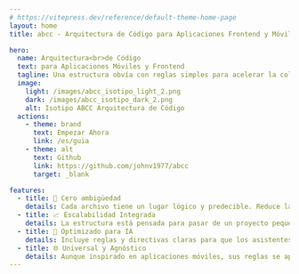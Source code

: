 ```yaml
---
# https://vitepress.dev/reference/default-theme-home-page
layout: home
title: abcc - Arquitectura de Código para Aplicaciones Frontend y Móviles

hero:
  name: Arquitectura<br>de Código
  text: para Aplicaciones Móviles y Frontend
  tagline: Una estructura obvía con reglas simples para acelerar la colaboración. Diseñada para equipos modernos con asistentes de IA. Predecible, escalable y entendible universalmente.
  image:
    light: /images/abcc_isotipo_light_2.png
    dark: /images/abcc_isotipo_dark_2.png
    alt: Isotipo ABCC Arquitectura de Código
  actions:
    - theme: brand
      text: Empezar Ahora
      link: /es/guia
    - theme: alt
      text: Github
      link: https://github.com/johnv1977/abcc
      target: _blank

features:
  - title: 🎯 Cero ambigüedad
    details: Cada archivo tiene un lugar lógico y predecible. Reduce la carga cognitiva y acelera la incorporación de nuevos miembros al equipo.
  - title: 📈 Escalabilidad Integrada
    details: La estructura está pensada para pasar de un proyecto pequeño a una aplicación empresarial sin necesidad de refactorizaciones dolorosas.
  - title: 🤖 Optimizado para IA
    details: Incluye reglas y directivas claras para que los asistentes de IA generen y validen código que se adhiere perfectamente a la arquitectura.
  - title: 🌐 Universal y Agnóstico
    details: Aunque inspirado en aplicaciones móviles, sus reglas se aplican a casi cualquier proyecto Frontend, creando un lenguaje común entre equipos.
---
```

